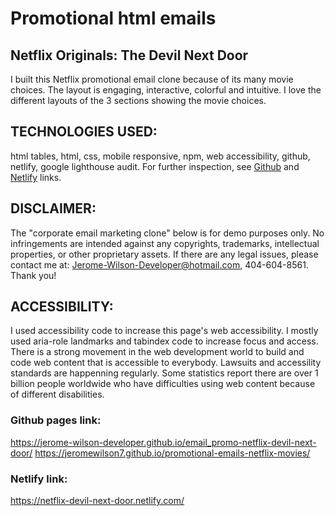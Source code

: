 
# Promotional html emails

## Netflix Originals: The Devil Next Door 
I built this Netflix promotional email clone because of its many movie choices. The layout is engaging, interactive, colorful and intuitive. I love the different layouts of the 3 sections showing the movie choices.

## TECHNOLOGIES USED:
 html tables, html, css, mobile responsive, npm, web accessibility, github, netlify, google lighthouse audit. For further inspection, see <a href="https://github.com/jerome-wilson-developer/email_promo-netflix-devil-next-door">
 Github</a> and <a href="https://netflix-devil-next-door.netlify.app/">Netlify</a> links.

## DISCLAIMER:
The "corporate email marketing clone" below is for demo purposes only. 
No infringements are intended against any copyrights, 
trademarks, intellectual properties, or other proprietary assets. 
If there are any legal issues, please contact me at: 
Jerome-Wilson-Developer@hotmail.com, 404-604-8561. Thank you!

## ACCESSIBILITY:
I used accessibility code to increase this page's web accessibility. I mostly used aria-role landmarks and tabindex code to increase focus and access. There is a strong movement in the web development world to build and code web content that is accessible to everybody. Lawsuits and accessility standards are happenning regularly. Some statistics report there are over 1 billion people worldwide who have difficulties using web content because of different disabilities.

### Github pages link:
https://jerome-wilson-developer.github.io/email_promo-netflix-devil-next-door/
https://jeromewilson7.github.io/promotional-emails-netflix-movies/
### Netlify link:
https://netflix-devil-next-door.netlify.com/
